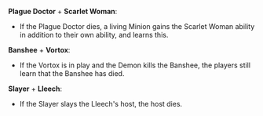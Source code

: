 **Plague Doctor** + **Scarlet Woman**:
- If the Plague Doctor dies, a living Minion gains the Scarlet Woman ability in addition to their own ability, and learns this.

**Banshee** + **Vortox**:
- If the Vortox is in play and the Demon kills the Banshee, the players still learn that the Banshee has died.

**Slayer** + **Lleech**:
- If the Slayer slays the Lleech's host, the host dies.
